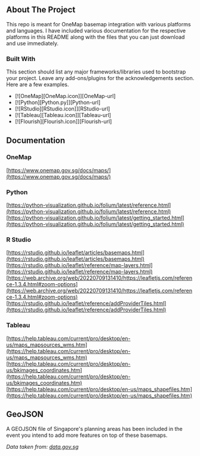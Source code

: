 <!-- ABOUT THE PROJECT -->
## About The Project
This repo is meant for OneMap basemap integration with various platforms and languages. I have included various documentation for the respective platforms in this README along with the files that you can just download and use immediately. 

### Built With

This section should list any major frameworks/libraries used to bootstrap your project. Leave any add-ons/plugins for the acknowledgements section. Here are a few examples.

* [![OneMap][OneMap.icon]][OneMap-url]
* [![Python][Python.py]][Python-url]
* [![RStudio][RStudio.icon]][RStudio-url]
* [![Tableau][Tableau.icon]][Tableau-url]
* [![Flourish][Flourish.icon]][Flourish-url]

<!-- Documentation -->
## Documentation
### OneMap
[https://www.onemap.gov.sg/docs/maps/](https://www.onemap.gov.sg/docs/maps/)

### Python
[https://python-visualization.github.io/folium/latest/reference.html](https://python-visualization.github.io/folium/latest/reference.html)
[https://python-visualization.github.io/folium/latest/getting_started.html](https://python-visualization.github.io/folium/latest/getting_started.html)

### R Studio
[https://rstudio.github.io/leaflet/articles/basemaps.html](https://rstudio.github.io/leaflet/articles/basemaps.html)
[https://rstudio.github.io/leaflet/reference/map-layers.html](https://rstudio.github.io/leaflet/reference/map-layers.html)
[https://web.archive.org/web/20220709131410/https://leafletjs.com/reference-1.3.4.html#zoom-options](https://web.archive.org/web/20220709131410/https://leafletjs.com/reference-1.3.4.html#zoom-options)
[https://rstudio.github.io/leaflet/reference/addProviderTiles.html](https://rstudio.github.io/leaflet/reference/addProviderTiles.html)

### Tableau
[https://help.tableau.com/current/pro/desktop/en-us/maps_mapsources_wms.htm](https://help.tableau.com/current/pro/desktop/en-us/maps_mapsources_wms.htm)
[https://help.tableau.com/current/pro/desktop/en-us/bkimages_coordinates.htm](https://help.tableau.com/current/pro/desktop/en-us/bkimages_coordinates.htm)
[https://help.tableau.com/current/pro/desktop/en-us/maps_shapefiles.htm](https://help.tableau.com/current/pro/desktop/en-us/maps_shapefiles.htm)

<!-- GeoJSON -->
## GeoJSON
A GEOJSON file of Singapore's planning areas has been included in the event you intend to add more features on top of these basemaps. 

_Data taken from: [data.gov.sg](https://beta.data.gov.sg/datasets?sort=Most+downloads&query=planning+area&resultId=d_6c6d7361dd826d97b91bac914ca6b2ac)_

<!-- MARKDOWN LINKS & IMAGES -->
<!-- https://www.markdownguide.org/basic-syntax/#reference-style-links --
[linkedin-url]: www.linkedin.com/in/skipper-smahon
[OneMap.icon] : https://img.shields.io/badge/OneMap-F5333F?style=for-the-badge&logoColor=white
[Onemap-url]: https://www.onemap.gov.sg/apidocs/
[Python.py]: https://img.shields.io/badge/Python-316A99?style=for-the-badge&logo=python&logoColor=white&logoSize=white
[Python-url]: https://www.python.org/
[R-Studio.icon]: https://img.shields.io/badge/RStudio-71A5D4?style=for-the-badge&logo=r&logoColor=white&logoSize=white
[R-Studio-url]: https://posit.co/
[Tableau.icon]: https://img.shields.io/badge/Tableau-664CCA?style=for-the-badge&logo=tableau&logoColor=white&logoSize=white
[Tableau-url]: https://www.tableau.com/
[Flourish.icon]: https://img.shields.io/badge/Flourish-b48484?style=for-the-badge
[Flourish-url]: https://flourish.studio/

